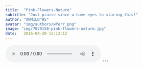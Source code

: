 ```yaml
---
title:  "Pink-Flowers-Nature"
subtitle: "Just praise since u have eyes to staring this!"
author: "ANMILD^95"
avatar: "img/authors/wferr.png"
image: "img/7029158-pink-flowers-nature.jpg"
date:   2016-04-20 12:12:12
---
```


<audio width="300" height="32" preload="auto" source src="Auburn - Perfect Two.ogg.ogg" controls="controls" loop="loop">
</audio>
---
<html manifest="demo.appcache">
</html>

